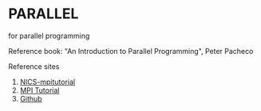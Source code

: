 # PARALLEL

for parallel programming

Reference book: "An Introduction to Parallel Programming", Peter Pacheco

Reference sites

1.   [NICS-mpitutorial](https://www.nics.tennessee.edu/mpi-tutorial)
2.   [MPI Tutorial](http://mpitutorial.com/tutorials/)
3.   [Github](https://github.com/wesleykendall/mpitutorial)

